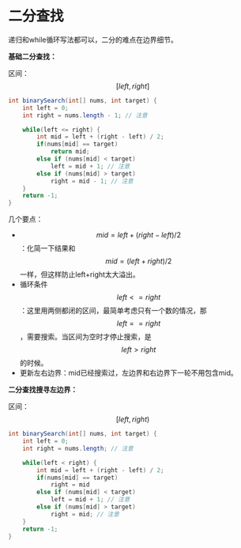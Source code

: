 # 二分查找

递归和while循环写法都可以，二分的难点在边界细节。

**基础二分查找：**

区间：$$[left, right]$$

```java
int binarySearch(int[] nums, int target) {
    int left = 0; 
    int right = nums.length - 1; // 注意

    while(left <= right) {
        int mid = left + (right - left) / 2;
        if(nums[mid] == target)
            return mid; 
        else if (nums[mid] < target)
            left = mid + 1; // 注意
        else if (nums[mid] > target)
            right = mid - 1; // 注意
    }
    return -1;
}
```

几个要点：

- $$mid = left + (right - left) / 2$$：化简一下结果和$$mid = (left + right)/2$$一样，但这样防止left+right太大溢出。
- 循环条件$$left <= right$$：这里用两侧都闭的区间，最简单考虑只有一个数的情况，那$$left==right$$，需要搜索。当区间为空时才停止搜索，是$$left > right$$的时候。
- 更新左右边界：mid已经搜索过，左边界和右边界下一轮不用包含mid。

**二分查找搜寻左边界：**

区间：$$[left, right)$$

```java
int binarySearch(int[] nums, int target) {
    int left = 0; 
    int right = nums.length; // 注意

    while(left < right) {
        int mid = left + (right - left) / 2;
        if(nums[mid] == target)
            right = mid
        else if (nums[mid] < target)
            left = mid + 1; // 注意
        else if (nums[mid] > target)
            right = mid; // 注意
    }
    return -1;
}
```



